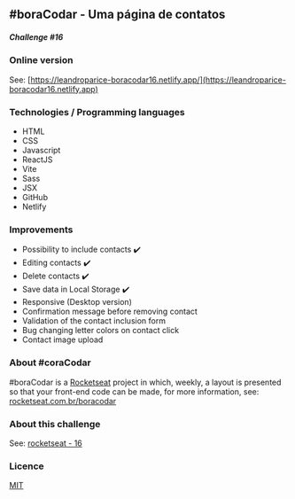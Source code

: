 ## #boraCodar - Uma página de contatos

##### Challenge #16

### Online version

See: [https://leandroparice-boracodar16.netlify.app/](https://leandroparice-boracodar16.netlify.app)

### Technologies / Programming languages

- HTML
- CSS
- Javascript
- ReactJS
- Vite
- Sass
- JSX
- GitHub
- Netlify

### Improvements

- Possibility to include contacts ✔️
- Editing contacts ✔️
- Delete contacts ✔️
- Save data in Local Storage ✔️
- Responsive (Desktop version)
- Confirmation message before removing contact
- Validation of the contact inclusion form
- Bug changing letter colors on contact click
- Contact image upload

### About #coraCodar

#boraCodar is a [Rocketseat](https://rocketseat.com.br) project in which, weekly, a layout is presented so that your front-end code can be made, for more information, see: [rocketseat.com.br/boracodar](https://rocketseat.com.br/boracodar)

### About this challenge

See: [rocketseat - 16](https://rocketseat.com.br/boracodar/desafios-anteriores/uma-pagina-de-contatos-desafio-16)

### Licence

[MIT](https://choosealicense.com/licenses/mit/)
